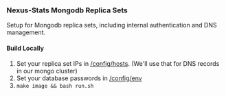 ### Nexus-Stats Mongodb Replica Sets
Setup for Mongodb replica sets, including internal authentication and DNS management.

#### Build Locally
1. Set your replica set IPs in [/config/hosts](https://github.com/nexus-devs/docker/blob/master/mongo-cluster/config/hosts). (We'll use that for DNS records in our mongo cluster)
2. Set your database passwords in [/config/env](https://github.com/nexus-devs/docker/blob/master/mongo-cluster/config/env)
3. `make image && bash run.sh`